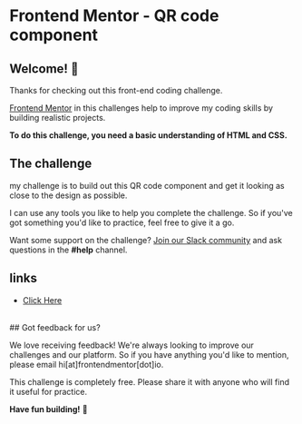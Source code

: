 # Frontend Mentor - QR code component

## Welcome! 👋

Thanks for checking out this front-end coding challenge.

[Frontend Mentor](https://www.frontendmentor.io) in this challenges help to improve my coding skills by building realistic projects.

**To do this challenge, you need a basic understanding of HTML and CSS.**

## The challenge

my challenge is to build out this QR code component and get it looking as close to the design as possible.

I can use any tools you like to help you complete the challenge. So if you've got something you'd like to practice, feel free to give it a go.

Want some support on the challenge? [Join our Slack community](https://www.frontendmentor.io/slack) and ask questions in the **#help** channel.

 

## links <br>
<ul>
  <li><a href="https://sivaprasath2004.github.io/qr-code/"> Click Here</a></li>
</ul>
<br>
## Got feedback for us?

We love receiving feedback! We're always looking to improve our challenges and our platform. So if you have anything you'd like to mention, please email hi[at]frontendmentor[dot]io.

This challenge is completely free. Please share it with anyone who will find it useful for practice.

**Have fun building!** 🚀

